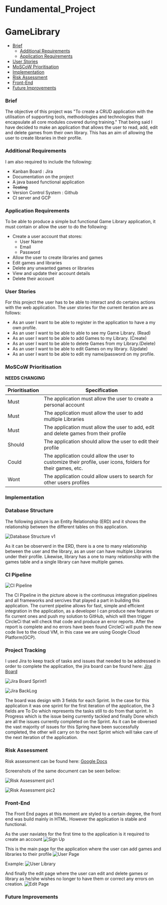 # Fundamental_Project

# GameLibrary



* [Brief](#Brief)
  * [Additional Requirements](#Additional-Requirements)
  * [Application Requirements](#Application-Requirements)
* [User Stories](#User-Stories)
* [MoSCoW Prioritisation](#MoSCoW-Prioritisation)
* [Implementation](#Implementation)
* [Risk Assessment](#Risk-Assessment)
* [Front-End](#Front-End)
* [Future Improvements](#Future-Improvements)

### Brief

The objective of this project was "To create a CRUD application with the utilisation of supporting tools, methodologies and technologies that encapsulate all core modules covered during training."
That being said I have decided to make an application that allows the user to read, add, edit and delete games from their own library. This has an aim of allowing the user to create libraries in their profile.

### Additional Requirements

I am also required to include the following:

* Kanban Board : Jira
* Documentation on the project
* A java based functional application
* <del> Testing
* Version Control System : Github
* CI server and GCP

### Application Requirements

To be able to produce a simple but functional Game Library application, it must contain or allow the user to do the following:

* Create a user account that stores:
  * User Name
  * Email
  * Password
* Allow the user to create libraries and games
* Edit games and libraries
* Delete any unwanted games or libraries
* View and update their account details
* Delete their account

### User Stories

For this project the user has to be able to interact and do certains actions with the web application. The user stories for the current iteration are as follows:

 * As an user I want to be able to register in the application to have a my own profile.
 * As an user I want to be able to able to see my Game Library. (Read)
 * As an user I want to be able to add Games to my Library. (Create)
 * As an user I want to be able to delete Games from my Library.(Delete)
 * As an user I want to be able to edit Games on my library. (Update)
 * As an user I want to be able to edit my name/password on my profile.

### MoSCoW Prioritisation

**NEEDS CHANGING**

| Prioritisation     | Specification    |  
| ----------- | ----------- |  
| Must      | The application must allow the user to create a personal account |
| Must   | The application must allow the user to add multiple Libraries|
| Must   | The application must allow the user to add, edit and delete games from their profile|
| Should   | The application should allow the user to edit their profile| 
| Could    |  The application could allow the user to customize their profile, user icons, folders for their games, etc. |
| Wont | The application could allow users to search for other users profiles|



### Implementation

### Database Structure
The following picture is an Entity Relationship (ERD) and it shows the relationship between the different tables on this application.

![Database Structure v1](https://github.com/psilva12/Fundamental_Project/blob/master/ERD%20v1.png)

As it can be observerd in the ERD, there is a one to many relationship between the user and the library, as an user can have multiple Libraries under their profile. Likewise, library has a one to many relationship with the games table and a single library can have multiple games.

### CI Pipeline

![CI Pipeline](https://github.com/psilva12/Fundamental_Project/blob/master/CI%20Pipeline.png)

The CI Pipeline in the picture above is the continuous integration pipelines and all frameworks and sercives that played a part in building this application. The current pipeline allows for fast, simple and efficient integration in the application, as a developer I can produce new features or fix current ones and push my solution to GitHub, which will then trigger CircleCi that will check that code and produce an error reports. 
After the report is complete and no errors have been found CircleCi will push the new code live to the cloud VM, in this case we are using Google Cloud Platform(GCP).

### Project Tracking

I used Jira to keep track of tasks and issues that needed to be addressed in order to complete the application, the jira board can be found here: [Jira Board](https://psos11.atlassian.net/secure/RapidBoard.jspa?rapidView=2&projectKey=FP&selectedIssue=FP-28)

![Jira Board Sprint1](https://github.com/psilva12/Fundamental_Project/blob/master/Jira%20Board.png)


![Jira BackLog](https://github.com/psilva12/Fundamental_Project/blob/master/Jira%20BackLog.png)

The board was design with 3 fields for each Sprint. In the case for this application it was one sprint for the first iteration of the application, the 3 fields are To Do which represents the tasks still to do from that sprint. In Progress which is the issue being currently tackled and finally Done which are all the issues currently completed on the Sprint.
As it can be obversed the vast majority of issues for this Spring have been successfully completed, the other will carry on to the next Sprint which will take care of the next iteration of the application.


### Risk Assessment
Risk assessment can be found here: [Google Docs](https://docs.google.com/document/d/1W9KHjCci3DqWZmPc7FcpdVsgnVJplajcUnwxI6uf4u8/edit?usp=sharing)

Screenshots of the same document can be seen bellow:

![Risk Assessment pic1](https://github.com/psilva12/Fundamental_Project/blob/master/risk%201.png)

![Risk Assessment pic2](https://github.com/psilva12/Fundamental_Project/blob/master/risk%202.png)

### Front-End
The Front End pages at this moment are styled to a certain degree, the front end was build mainly in HTML. However the application is stable and functional.

As the user naviates for the first time to the application is it required to create an account
![Sign Up](https://github.com/psilva12/Fundamental_Project/blob/master/src/main/resources/static/images/SignUp%20Page.png)

This is the main page for the application where the user can add games and libraries to their profile
![User Page](https://github.com/psilva12/Fundamental_Project/blob/master/src/main/resources/static/images/User%20Profile.png)

Example:
![User Library](https://github.com/psilva12/Fundamental_Project/blob/master/src/main/resources/static/images/library%20example.png)

And finally the edit page where the user can edit and delete games or library as he/she wishes no longer to have them or correct any errors on creation.
![Edit Page](https://github.com/psilva12/Fundamental_Project/blob/master/src/main/resources/static/images/editPage.png)


### Future Improvements

